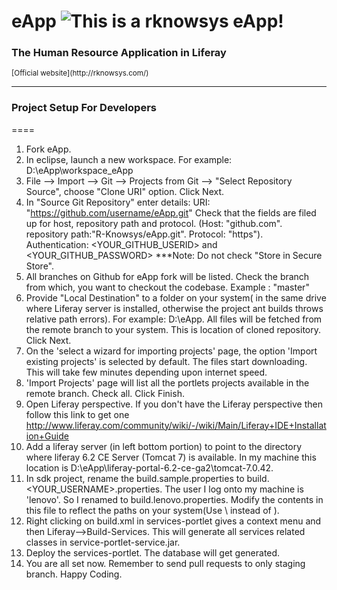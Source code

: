 eApp ![This is a rknowsys eApp!](http://rknowsys.com/assets/img/logo.gif) 
====

### The Human Resource Application in Liferay 
<small>
[Official website](http://rknowsys.com/)
</small>

---

### Project Setup For Developers
====

1. Fork eApp. 
2. In eclipse, launch a new workspace. For example: D:\eApp\workspace_eApp
3. File --> Import --> Git --> Projects from Git --> "Select Repository Source", choose "Clone URI" option. Click Next.
4. In "Source Git Repository" enter details: URI: "https://github.com/username/eApp.git" Check that the fields are filed up for host, repository path and protocol. (Host: "github.com". repository path:"R-Knowsys/eApp.git". Protocol: "https").  Authentication: <YOUR_GITHUB_USERID> and <YOUR_GITHUB_PASSWORD> ***Note: Do not check "Store in Secure Store".
5. All branches on Github for eApp fork will be listed. Check the branch from which, you want to checkout the codebase. Example : "master"
6. Provide "Local Destination" to a folder on your system( in the same drive where Liferay server is installed, otherwise the project ant builds throws relative path errors). For example: D:\eApp. All files will be fetched from the remote branch to your system. This is location of cloned repository. Click Next.
7. On the 'select a wizard for importing projects' page, the option 'Import existing projects' is selected by default. The files start downloading. This will take few minutes depending upon internet speed.
8. 'Import Projects' page will list all the portlets projects available in the remote branch. Check all. Click Finish.
9. Open Liferay perspective. If you don't have the Liferay perspective then follow this link to get one http://www.liferay.com/community/wiki/-/wiki/Main/Liferay+IDE+Installation+Guide
10. Add a liferay server (in left bottom portion) to point to the directory where liferay 6.2 CE Server (Tomcat 7) is available. In my machine this location is D:\eApp\liferay-portal-6.2-ce-ga2\tomcat-7.0.42.
11. In sdk project, rename the build.sample.properties to build.<YOUR_USERNAME>.properties. The user I log onto my machine is 'lenovo'. So I renamed to build.lenovo.properties. Modify the contents in this file to reflect the paths on your system(Use \\ instead of \).
12. Right clicking on build.xml in services-portlet gives a context menu and then Liferay-->Build-Services. This will generate all services related classes in service-portlet-service.jar.
13. Deploy the services-portlet. The database will get generated.
14. You are all set now. Remember to send pull requests to only staging branch. Happy Coding. 


